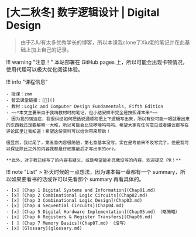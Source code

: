 # [大二秋冬] 数字逻辑设计 | Digital Design

> 由于ZJU有太多优秀学长的博客，所以本课我clone了Xiu佬的笔记并在此基础上加上自己的记录。

!!! warning "注意！"
    本站部署在 GitHub pages 上，所以可能会出现卡顿情况，使用代理可以极大优化阅读体验。

!!! info "课程信息"

    - 授课：zmm
    - 智云课堂链接：[🔗]()
    - 教材：Logic and Computer Design Fundamentals, Fifth Edition
    - ~~*本文主要来自于我啃教材时的笔记，但小结安排不完全是按照课本来*~~
    - 因为我的强迫症，我很纠结如何把话说通顺和把上下逻辑写出来，所以有些可能一眼就看出来的东西我还是要解释一大堆，所以可能会比较啰嗦呜呜呜，希望大家有任何意见或者建议都写在评论区里让我知道！希望这份资料可以给你带来帮助！
    
    很显然，我烂尾了，第五章内容很简陋，第七章基本没写，实在是考前来不及写完了。但是我可以保证除此之外的内容我都是仔细推敲后才写出来的orz。
    
    **此外，对于我已经写了的内容有疑义，或是希望能补充我没写的内容，欢迎提交 PR！**

!!! note "List"
    > 补天时候的一点想法，因为课本每一章都有一个 summary，所以如果要看书的话或许可以先看那个 summary 再看具体的。

    - [x] [Chap 1 Digital Systems and Information](Chap01.md)
    - [x] [Chap 2 Combinational Logic Circuits](Chap02.md)
    - [x] [Chap 3 Combinational Logic Design](Chap03.md)
    - [x] [Chap 4 Sequential Circuits](Chap04.md)
    - [x] [Chap 5 Digital Hardware Implementation](Chap05.md) （略简略）
    - [x] [Chap 6 Registers & Register Transfers](Chap06.md)
    - [ ] [Chap 7 Memory Basics](Chap07.md) （没写）
    - [x] [Glossary](glossary.md)
